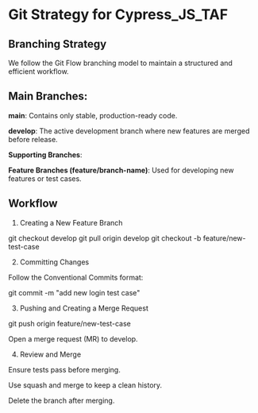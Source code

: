 # Git Strategy for Cypress_JS_TAF

## Branching Strategy

We follow the Git Flow branching model to maintain a structured and efficient workflow.

## Main Branches:

**main**: Contains only stable, production-ready code.

**develop**: The active development branch where new features are merged before release.

**Supporting Branches**:

**Feature Branches (feature/branch-name)**: Used for developing new features or test cases.

## Workflow

1. Creating a New Feature Branch

git checkout develop
git pull origin develop
git checkout -b feature/new-test-case

2. Committing Changes

Follow the Conventional Commits format:

git commit -m "add new login test case"

3. Pushing and Creating a Merge Request

git push origin feature/new-test-case

Open a merge request (MR) to develop.

4. Review and Merge

Ensure tests pass before merging.

Use squash and merge to keep a clean history.

Delete the branch after merging.

